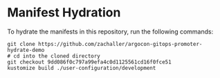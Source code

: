 # Manifest Hydration

To hydrate the manifests in this repository, run the following commands:

```shell
git clone https://github.com/zachaller/argocon-gitops-promoter-hydrate-demo
# cd into the cloned directory
git checkout 9dd086f0c797a99efa4c0d1125561cd16f0fce51
kustomize build ./user-configuration/development
```
